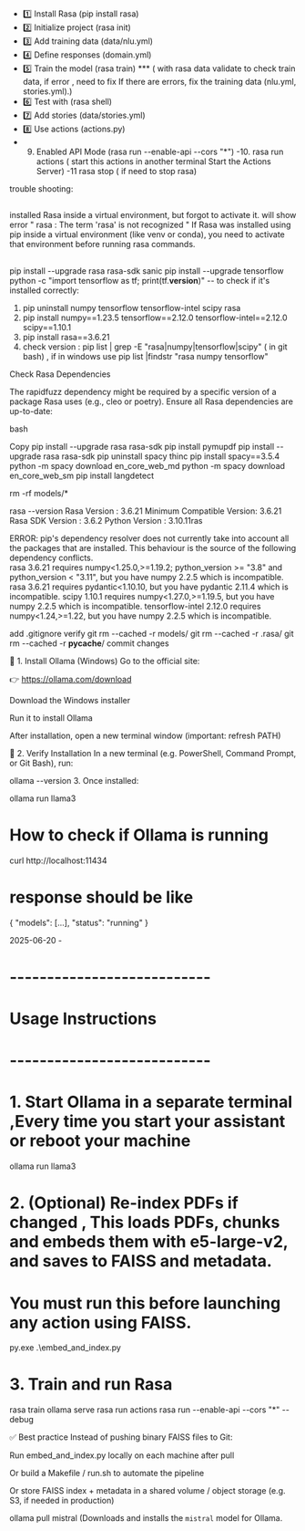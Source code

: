 - 1️⃣ Install Rasa (pip install rasa)
- 2️⃣ Initialize project (rasa init)
- 3️⃣ Add training data (data/nlu.yml)
- 4️⃣ Define responses (domain.yml)
- 5️⃣ Train the model (rasa train) ***    ( with rasa data validate to check train data, if error , need to fix If there are errors, fix the training data (nlu.yml, stories.yml).)
- 6️⃣ Test with (rasa shell)
- 7️⃣ Add stories (data/stories.yml)
- 8️⃣ Use actions (actions.py)
- 9. Enabled API Mode (rasa run --enable-api --cors "*")
-10. rasa run actions  ( start this actions in another terminal Start the Actions Server)
-11  rasa stop  ( if need to stop rasa)

trouble shooting:
##
installed Rasa inside a virtual environment, but forgot to activate it. will show error " rasa : The term 'rasa' is not recognized "
If Rasa was installed using pip inside a virtual environment (like venv or conda), you need to activate that environment before running rasa commands.
##
pip install --upgrade rasa rasa-sdk sanic
pip install --upgrade tensorflow
python -c "import tensorflow as tf; print(tf.__version__)"  -- to check if it's installed correctly:

1. pip uninstall numpy tensorflow tensorflow-intel scipy rasa
2. pip install numpy==1.23.5 tensorflow==2.12.0 tensorflow-intel==2.12.0 scipy==1.10.1
3. pip install rasa==3.6.21
4. check version : pip list | grep -E "rasa|numpy|tensorflow|scipy"  ( in git bash) , if in windows use pip list |findstr "rasa numpy tensorflow"

Check Rasa Dependencies

The rapidfuzz dependency might be required by a specific version of a package Rasa uses (e.g., cleo or poetry). Ensure all Rasa dependencies are up-to-date:

bash

Copy
pip install --upgrade rasa rasa-sdk
pip install pymupdf
pip install --upgrade rasa rasa-sdk
pip uninstall spacy thinc
pip install spacy==3.5.4
python -m spacy download en_core_web_md
python -m spacy download en_core_web_sm
pip install langdetect



rm -rf models/*

rasa --version
Rasa Version      :         3.6.21
Minimum Compatible Version: 3.6.21
Rasa SDK Version  :         3.6.2
Python Version    :         3.10.11ras

ERROR: pip's dependency resolver does not currently take into account all the packages that are installed. This behaviour is the source of the following dependency conflicts.                                                    
rasa 3.6.21 requires numpy<1.25.0,>=1.19.2; python_version >= "3.8" and python_version < "3.11", but you have numpy 2.2.5 which is incompatible.
rasa 3.6.21 requires pydantic<1.10.10, but you have pydantic 2.11.4 which is incompatible.
scipy 1.10.1 requires numpy<1.27.0,>=1.19.5, but you have numpy 2.2.5 which is incompatible.
tensorflow-intel 2.12.0 requires numpy<1.24,>=1.22, but you have numpy 2.2.5 which is incompatible.



add .gitignore
verify 
git rm --cached -r models/
git rm --cached -r .rasa/
git rm --cached -r __pycache__/
commit changes


🔹 1. Install Ollama (Windows)
Go to the official site:

👉 https://ollama.com/download

Download the Windows installer

Run it to install Ollama

After installation, open a new terminal window (important: refresh PATH)

🔹 2. Verify Installation
In a new terminal (e.g. PowerShell, Command Prompt, or Git Bash), run:


ollama --version
3. Once installed:

ollama run llama3
# How to check if Ollama is running
curl http://localhost:11434
# response should be like 
{
  "models": [...],
  "status": "running"
}



2025-06-20 - 
 
# ---------------------------
# Usage Instructions
# ---------------------------

# 1. Start Ollama in a separate terminal ,Every time you start your assistant or reboot your machine
ollama run llama3

# 2. (Optional) Re-index PDFs if changed , This loads PDFs, chunks and embeds them with e5-large-v2, and saves to FAISS and metadata.
# You must run this before launching any action using FAISS.
py.exe .\embed_and_index.py 

# 3. Train and run Rasa
rasa train
ollama serve
rasa run actions
rasa run --enable-api --cors "*" --debug


✅ Best practice
Instead of pushing binary FAISS files to Git:

Run embed_and_index.py locally on each machine after pull

Or build a Makefile / run.sh to automate the pipeline

Or store FAISS index + metadata in a shared volume / object storage (e.g. S3, if needed in production)

ollama pull mistral (Downloads and installs the `mistral` model for Ollama.